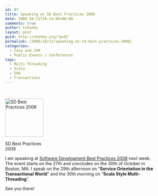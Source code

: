 ```yaml
---
id: 87
title: Speaking at SD Best Practices 2008
date: 2008-10-21T18:14:09+00:00
comments: true
author: tshanky
layout: post
guid: http://shanky.org/?p=87
permalink: /2008/10/21/speaking-at-sd-best-practices-2008/
categories:
  - Java and JVM
  - Public Events / Conferences
tags:
  - Multi-Threading
  - Scala
  - SOA
  - Transactions
---
```

 

<div style="width: 135px" class="wp-caption alignnone">
  <a href="https://www.cmpevents.com/SDe8/a.asp?option=G&V=3&id=585695"><img title="SD Best Practices 2008" src="http://sdbestpractices.com/images/stories/seemesdbp.gif" alt="SD Best Practices 2008" width="125" height="125" /></a>
  
  <p class="wp-caption-text">
    SD Best Practices 2008
  </p>
</div>

I am speaking at <a title="Software Development Best Practices" href="http://sdbestpractices.com/" target="_blank">Software Development Best Practices 2008</a> next week. The event starts on the 27th and concludes on the 30th of October in Boston, MA. I speak on the 29th afternoon on &#8220;**Service Orientation in the Transactional World**&#8221; and the 30th morning on &#8220;**Scala Style Multi-Threading**&#8220;. 

See you there!